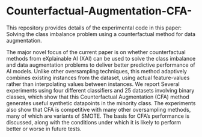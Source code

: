 # Counterfactual-Augmentation-CFA-

This repository provides details of the experimental code in this paper: Solving the class imbalance problem using a counterfactual method for data
augmentation.

The major novel focus of the current paper is on whether counterfactual methods from eXplainable AI (XAI) can be used to solve the class imbalance and data augmentation problems to deliver better predictive performance of AI models. Unlike other oversampling techniques, this method adaptively combines existing instances from the dataset, using actual feature-values rather than interpolating values between instances. We report Several experiments using four different classifiers and 25 datasets involving binary classes, which show that this Counterfactual Augmentation (CFA) method generates useful synthetic datapoints in the minority class. The experiments also show that CFA is competitive with many other oversampling methods, many of which are variants of SMOTE. The basis for CFA’s performance is discussed, along with the conditions under which it is likely to perform better or worse in future tests.
